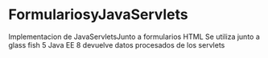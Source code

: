 # FormulariosyJavaServlets
Implementacion de JavaServletsJunto a formularios HTML
Se utiliza junto a glass fish 5
Java EE 8
devuelve datos procesados de los servlets
